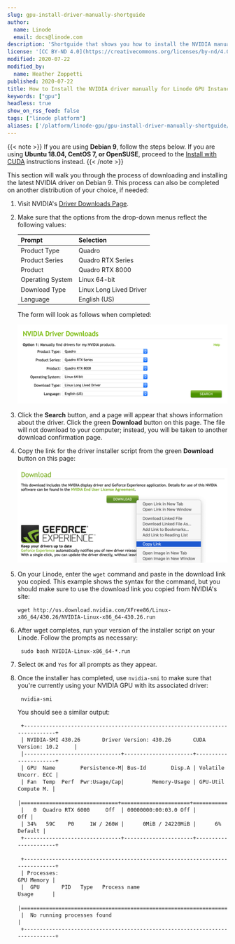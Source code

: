 ```yaml
---
slug: gpu-install-driver-manually-shortguide
author:
  name: Linode
  email: docs@linode.com
description: 'Shortguide that shows you how to install the NVIDIA manually for Linode GPU Instances.'
license: '[CC BY-ND 4.0](https://creativecommons.org/licenses/by-nd/4.0)'
modified: 2020-07-22
modified_by:
  name: Heather Zoppetti
published: 2020-07-22
title: How to Install the NVIDIA driver manually for Linode GPU Instances
keywords: ["gpu"]
headless: true
show_on_rss_feed: false
tags: ["linode platform"]
aliases: ['/platform/linode-gpu/gpu-install-driver-manually-shortguide/']
---
```


{{< note >}}
If you are using **Debian 9**, follow the steps below. If you are using **Ubuntu 18.04, CentOS 7, or OpenSUSE**, proceed to the [Install with CUDA](/docs/products/compute/gpu/guides/install-nvidia-drivers-with-cuda) instructions instead.
{{< /note >}}

This section will walk you through the process of downloading and installing the latest NVIDIA driver on Debian 9. This process can also be completed on another distribution of your choice, if needed:

1. Visit NVIDIA's [Driver Downloads Page](https://www.nvidia.com/Download/index.aspx?lang=en-us).

1. Make sure that the options from the drop-down menus reflect the following values:

    | **Prompt** | **Selection** |
    |--------|-----------|
    | Product Type | Quadro |
    | Product Series | Quadro RTX Series |
    | Product | Quadro RTX 8000 |
    | Operating System | Linux 64-bit |
    | Download Type | Linux Long Lived Driver |
    | Language | English (US) |

    The form will look as follows when completed:

    ![NVIDIA Drivers Download Form](nvidia-drivers-download-form.png "NVIDIA Drivers Download Form")

1. Click the **Search** button, and a page will appear that shows information about the driver. Click the green **Download** button on this page. The file will not download to your computer; instead, you will be taken to another download confirmation page.

1. Copy the link for the driver installer script from the green **Download** button on this page:

    ![Copy Download Link](copy-driver-download-link.png "Copy Download Link")

1.  On your Linode, enter the `wget` command and paste in the download link you copied. This example shows the syntax for the command, but you should make sure to use the download link you copied from NVIDIA's site:

        wget http://us.download.nvidia.com/XFree86/Linux-x86_64/430.26/NVIDIA-Linux-x86_64-430.26.run

1. After wget completes, run your version of the installer script on your Linode. Follow the prompts as necessary:

        sudo bash NVIDIA-Linux-x86_64-*.run

1. Select `OK` and `Yes` for all prompts as they appear.

1. Once the installer has completed, use `nvidia-smi` to make sure that you're currently using your NVIDIA GPU with its associated driver:

        nvidia-smi

    You should see a similar output:

        +-----------------------------------------------------------------------------+
        | NVIDIA-SMI 430.26       Driver Version: 430.26       CUDA Version: 10.2     |
        |-------------------------------+----------------------+----------------------+
        | GPU  Name        Persistence-M| Bus-Id        Disp.A | Volatile Uncorr. ECC |
        | Fan  Temp  Perf  Pwr:Usage/Cap|         Memory-Usage | GPU-Util  Compute M. |
        |===============================+======================+======================|
        |   0  Quadro RTX 6000     Off  | 00000000:00:03.0 Off |                  Off |
        | 34%   59C    P0     1W / 260W |      0MiB / 24220MiB |      6%      Default |
        +-------------------------------+----------------------+----------------------+

        +-----------------------------------------------------------------------------+
        | Processes:                                                       GPU Memory |
        |  GPU       PID   Type   Process name                             Usage      |
        |=============================================================================|
        |  No running processes found                                                 |
        +-----------------------------------------------------------------------------+
